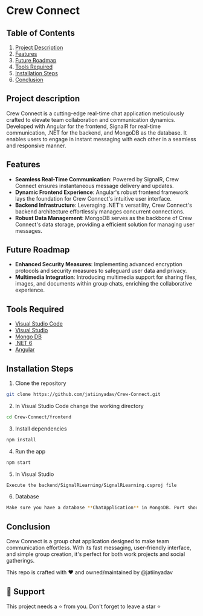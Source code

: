 
# Crew Connect

## Table of Contents

1. [Project Description](#project-description)
3. [Features](#features)
4. [Future Roadmap](#future-roadmap)
5. [Tools Required](#tools-required)
6. [Installation Steps](#installation-steps)
7. [Conclusion](#conclusion)

## Project description
Crew Connect is a cutting-edge real-time chat application meticulously crafted to elevate team collaboration and communication dynamics. Developed with Angular for the frontend, SignalR for real-time communication, .NET for the backend, and MongoDB as the database. It enables users to engage in instant messaging with each other in a seamless and responsive manner.

## Features
- **Seamless Real-Time Communication**: Powered by SignalR, Crew Connect ensures instantaneous message delivery and updates.
- **Dynamic Frontend Experience**: Angular's robust frontend framework lays the foundation for Crew Connect's intuitive user interface.
- **Backend Infrastructure**: Leveraging .NET's versatility, Crew Connect's backend architecture effortlessly manages concurrent connections.
- **Robust Data Management**: MongoDB serves as the backbone of Crew Connect's data storage, providing a efficient solution for managing user messages.

## Future Roadmap
- **Enhanced Security Measures**: Implementing advanced encryption protocols and security measures to safeguard user data and privacy.
- **Multimedia Integration**: Introducing multimedia support for sharing files, images, and documents within group chats, enriching the collaborative experience.

## Tools Required
- [Visual Studio Code](https://code.visualstudio.com/?wt.mc_id=vscom_downloads)
- [Visual Studio](https://visualstudio.microsoft.com/downloads/)
- [Mongo DB](https://www.mongodb.com/try/download/community)
- [.NET 6](https://dotnet.microsoft.com/en-us/download/dotnet/6.0)
- [Angular](https://angular.dev/tutorials/first-app)

## Installation Steps

1. Clone the repository

```bash
git clone https://github.com/jatiinyadav/Crew-Connect.git
```

2. In Visual Studio Code change the working directory

```bash
cd Crew-Connect/frontend
```

3. Install dependencies

```bash
npm install
```

4. Run the app

```bash
npm start
```
5. In Visual Studio

```bash
Execute the backend/SignalRLearning/SignalRLearning.csproj file
```

6. Database
   
```bash
Make sure you have a database **ChatApplication** in MongoDB. Port should be 27017
```

## Conclusion
Crew Connect is a group chat application designed to make team communication effortless. With its fast messaging, user-friendly interface, and simple group creation, it's perfect for both work projects and social gatherings.

This repo is crafted with ♥ and owned/maintained by @jatiinyadav

## 🙏 Support
This project needs a ⭐️ from you. Don't forget to leave a star ⭐️
